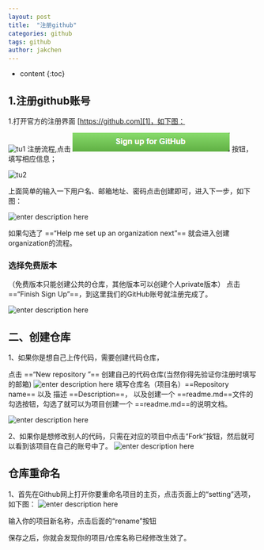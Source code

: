 ```yaml
---
layout: post
title:  "注册github"
categories: github
tags: github
author: jakchen
---
```

* content
{:toc}

## 1.注册github账号
1.打开官方的注册界面 [https://github.com][1]，如下图：

![tu1][2]
注册流程,点击 ![enter description here][3] 按钮，填写相应信息；

![tu2][4]

上面简单的输入一下用户名、邮箱地址、密码点击创建即可，进入下一步，如下图：

![enter description here][5]


如果勾选了 ==“Help me set up an organization next”== 就会进入创建organization的流程。

### 选择免费版本
（免费版本只能创建公共的仓库，其他版本可以创建个人private版本）
 点击 ==“Finish Sign Up”==，到这里我们的GitHub账号就注册完成了。

![enter description here][6]

## 二、创建仓库
1、如果你是想自己上传代码，需要创建代码仓库，

点击 ==“New repository ”== 创建自己的代码仓库(当然你得先验证你注册时填写的邮箱)
![enter description here][7]
填写仓库名（项目名）==Repository name== 以及 描述 ==Description==，
以及创建一个 ==readme.md==文件的勾选按钮，勾选了就可以为项目创建一个 ==readme.md==的说明文档。

![enter description here][8]

2、如果你是想修改别人的代码，只需在对应的项目中点击“Fork”按钮，然后就可以看到该项目在自己的账号中了。
![enter description here][9]

## 仓库重命名

1、首先在Github网上打开你要重命名项目的主页，点击页面上的“setting”选项，如下图：
![enter description here][10]

输入你的项目新名称，点击后面的“rename”按钮

保存之后，你就会发现你的项目/仓库名称已经修改生效了。

  [1]: https://github.com
  [2]:http://img.blog.csdn.net/20151211095541384
  [3]:https://raw.githubusercontent.com/jakchen/github-use/master/img/signup.png
  [4]:http://img.blog.csdn.net/20151211095842290
  [5]: http://img.blog.csdn.net/20151211100213630
  [6]: http://img.blog.csdn.net/20151211100654251
  [7]: http://img.blog.csdn.net/20151211101142217
  [8]: http://img.blog.csdn.net/20151211101341911
  [9]: http://img.blog.csdn.net/20151211102027072
  [10]: https://raw.githubusercontent.com/jakchen/github-use/master/img/setting.png
